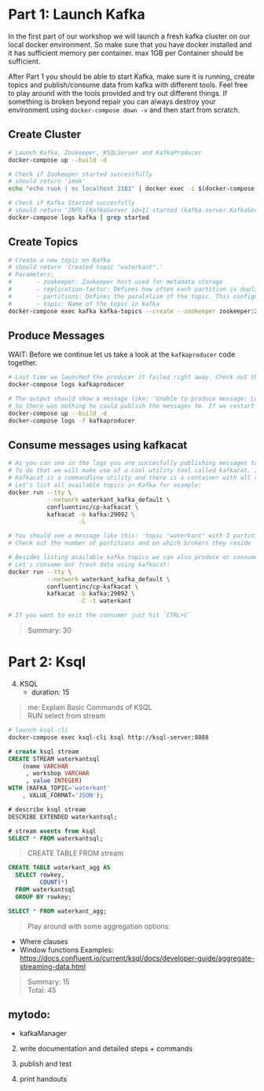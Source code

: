 # Part 1: Launch Kafka
In the first part of our workshop we will launch a fresh kafka cluster on our local docker environment.
So make sure that you have docker installed and it has sufficient memory per container. max 1GB per Container should be sufficient.  

After Part 1 you should be able to start Kafka, make sure it is running, create topics and publish/consume data from kafka with different tools. Feel free to play around with the tools provided and try out different things.
If something is broken beyond repair you can always destroy your environment using `docker-compose down -v` and then start from scratch.
## Create Cluster
```sh
# Launch Kafka, Zookeeper, KSQLServer and KafkaProducer
docker-compose up --build -d

# Check if Zookeeper started successfully
# should return 'imok'
echo "echo ruok | nc localhost 2181" | docker exec -i $(docker-compose ps -q zookeeper) /bin/sh -

# Check if Kafka Started succesfully
# should return 'INFO [KafkaServer id=1] started (kafka.server.KafkaServer)'
docker-compose logs kafka | grep started
```

## Create Topics
```sh
# Create a new topic on Kafka
# should return 'Created topic "waterkant".'
# Parameters:
#       - zookeeper: Zookeeper host used for metadata storage
#       - replication-factor: Defines how often each partition is duplicated to prevent dataloss. Since we only have one node, we can not have more then 1 replication
#       - partitions: Defines the paralelism of the topic. This configuration limits how many consumer instances can connect at the same time to the topic.
#       - topic: Name of the topic in kafka
docker-compose exec kafka kafka-topics --create --zookeeper zookeeper:2181 --replication-factor 1 --partitions 3 --topic waterkant
```

## Produce Messages
WAIT: Before we continue let us take a look at the `kafkaproducer` code together.
```sh
# Last time we launched the producer it failed right away. Check out the logs of the first run:
docker-compose logs kafkaproducer

# The output should show a message like: 'Unable to produce message: Local: Unknown topic'. This is because our producer started before we created the topic.
# So there was nothing he could publish the messages to. If we restart the docker container it should work smoothly. Run the following command and observe the logs again
docker-compose up --build -d
docker-compose logs -f kafkaproducer
```

## Consume messages using kafkacat
```sh
# As you can see in the logs you are succesfully publishing messages to Kafka. But we also want to consume some messages.
# To do that we will make use of a cool utility tool called kafkacat. It will help you maintain kafka clusters in a lot of scenarios.
# Kafkacat is a commandline utility and there is a container with all requirements installed available.
# Let's list all available topics in Kafka for example:
docker run --tty \
           --network waterkant_kafka_default \
           confluentinc/cp-kafkacat \
           kafkacat -b kafka:29092 \
                    -L

# You should see a message like this: 'topic "waterkant" with 3 partitions'
# Check out the number of partitions and on which brokers they reside

# Besides listing available kafka topics we can also produce or consume data with this tool.
# Let's consume our fresh data using kafkacat:
docker run --tty \
           --network waterkant_kafka_default \
           confluentinc/cp-kafkacat \
           kafkacat -b kafka:29092 \
                    -C -t waterkant

# If you want to exit the consumer just hit `CTRL+C`
```

> Summary: 30
# Part 2: Ksql
4. KSQL
    - duration: 15
> me: Explain Basic Commands of KSQL  
> RUN select from stream  
```sh
# launch ksql-cli
docker-compose exec ksql-cli ksql http://ksql-server:8088
```
```sql
# create ksql stream
CREATE STREAM waterkantsql 
    (name VARCHAR
     , workshop VARCHAR
     , value INTEGER) 
WITH (KAFKA_TOPIC='waterkant'
    , VALUE_FORMAT='JSON');

# describe ksql stream
DESCRIBE EXTENDED waterkantsql;

# stream events from ksql
SELECT * FROM waterkantsql;
```
> CREATE TABLE FROM stream  
```sql
CREATE TABLE waterkant_agg AS
  SELECT rowkey,
         COUNT(*)
  FROM waterkantsql
  GROUP BY rowkey;

SELECT * FROM waterkant_agg;
```
> Play around with some aggregation options:
* Where clauses
* Window functions
Examples:
https://docs.confluent.io/current/ksql/docs/developer-guide/aggregate-streaming-data.html

> Summary: 15  
> Total: 45

## mytodo:
<!-- 1. setup docker env -->
<!-- * confluent kafka -->
<!-- * producer service -->
<!-- * consumer service -->
* kafkaManager
<!-- * ksql server -->
<!-- * add kafkacat node -->

2. write documentation and detailed steps + commands

3. publish and test

3. print handouts